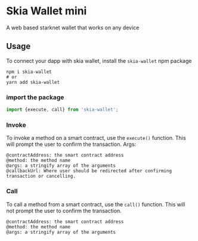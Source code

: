 # Skia Wallet mini
 A web based starknet wallet that works on any device
## Usage
To connect your dapp with skia wallet, install the `skia-wallet` npm package
```
npm i skia-wallet
# or
yarn add skia-wallet
```

### import the package
```javascript
import {execute, call} from 'skia-wallet';
```

### Invoke
To invoke a method on a smart contract, use the `execute()` function. This will prompt the user to confirm the transaction.
Args:
```
@contractAddress: the smart contract address
@method: the method name
@args: a stringify array of the arguments
@callbackUrl: Where user should be redirected after confirming transaction or cancelling.
```


### Call 
To call a method from a smart contract, use the `call()` function. This will not prompt the user to confirm the transaction.
```
@contractAddress: the smart contract address
@method: the method name
@args: a stringify array of the arguments
```
